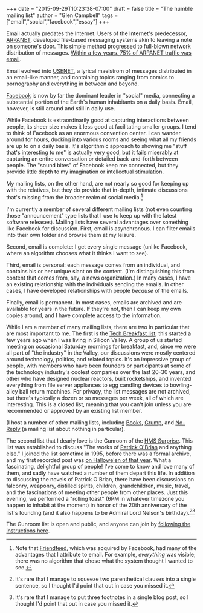 +++
date = "2015-09-29T10:23:38-07:00"
draft = false
title = "The humble mailing list"
author = "Glen Campbell"
tags = ["email","social","facebook","essay"]
+++

Email actually predates the Internet. Users of the Internet's
predecessor, [ARPANET](https://en.wikipedia.org/wiki/ARPANET),
developed file-based messaging systems akin to leaving a note on
someone's door. This simple method progressed to full-blown network
distribution of messages.  [Within a few years, 75% of ARPANET
traffic was
email](http://www.nethistory.info/History%20of%20the%20Internet/email.html).

Email evolved into [USENET](https://en.wikipedia.org/wiki/Usenet),
a lyrical maelstrom of messages distributed in an email-like manner,
and containing topics ranging from comics to pornography and
everything in between and beyond.

[Facebook](http://www.facebook.com) is now by far the dominant
leader in "social" media, connecting a substantial portion of the
Earth's human inhabitants on a daily basis. Email, however, is still
around and still in daily use.

While Facebook is extraordinarily good at capturing interactions
between people, its sheer size makes it less good at facilitating
smaller groups. I tend to think of Facebook as an enormous convention
center. I can wander around for hours, ducking into various rooms
and seeing what all my friends are up to on a daily basis. It's
algorithmic approach to showing me "stuff that's interesting to me"
is actually very good, but it fails miserably at capturing an entire
conversation or detailed back-and-forth between people. The "sound
bites" of Facebook keep me connected, but they provide little depth
to my imagination or intellectual stimulation.

My mailing lists, on the other hand, are not nearly so good for
keeping up with the relatives, but they do provide that in-depth,
intimate discussions that's missing from the broader realm of social
media.[^1]

I'm currently a member of several different mailing lists (not even
counting those "announcement" type lists that I use to keep up with
the latest software releases). Mailing lists have several advantages
over something like Facebook for discussion. First, email is
asynchronous. I can filter emails into their own folder and browse
them at my leisure.

Second, email is complete: I get every single message (unlike
Facebook, where an algorithm chooses what it thinks I want to see).

Third, email is personal: each message comes from an individual,
and contains his or her unique slant on the content. (I'm distinguishing
this from content that comes from, say, a news organization.) In
many cases, I have an existing relationship with the individuals
sending the emails.  In other cases, I have developed relationships
with people *because* of the emails.

Finally, email is permanent. In most cases, emails are archived and
are available for years in the future. If they're not, then I can
keep my own copies around, and I have complete access to the
information.

While I am a member of many mailing lists, there are two in particular
that are most important to me. The first is the [Tech Breakfast
list](http://xlerb.email/mailman/listinfo/breakfast); this started
a few years ago when I was living in Silicon Valley.  A group of
us started meeting on occasional Saturday mornings for breakfast,
and, since we were all part of "the industry" in the Valley, our
discussions were mostly centered around technology, politics, and
related topics. It's an impressive group of people, with members
who have been founders or participants at some of the technology
industry's coolest companies over the last 20-30 years, and other
who have designed nuclear reactors, built rocketships, and invented
everything from file server appliances to egg candling devices to
bowling-alley ball return machines. For privacy, the list messages
are not archived, but there's typically a dozen or so messages per
week, all of which are interesting. This is a closed list, meaning
that you can't join unless you are recommended or approved by an
existing list member.

(I host a number of other mailing lists, including
[Books](http://xlerb.email/mailman/listinfo/books),
[Grump](http://xlerb.email/mailman/listinfo/grump), and
[No-Reply](http://xlerb.email/mailman/listinfo/no-reply)
(a mailing list about nothing in particular).

The second list that I dearly love is the Gunroom of the [HMS
Surprise](http://hmssurprise.org/). This list was established to
discuss "The works of [Patrick
O'Brian](https://en.wikipedia.org/wiki/Patrick_O%27Brian) and
anything else." I joined the list sometime in 1995, before there
was a formal archive, and my first recorded post was [on Hallowe'en
of that year](http://mat.gsia.cmu.edu/POB/19xx/OCT95/0060.html).
What a fascinating, delightful group of people! I've come to know
and love many of them, and sadly have watched a number of them
depart this life.  In addition to discussing the novels of Patrick
O'Brian, there have been discussions on falconry, weaponry, distilled
spirits, children, grandchildren, music, travel, and the fascinations
of meeting other people from other places. Just this evening, we
performed a "rolling toast" (6PM in whatever timezone you happen
to inhabit at the moment) in honor of the 20th anniversary of the
list's founding (and it also happens to be Admiral Lord Nelson's
birthday).[^2][^3]

The Gunroom list is open and public, and anyone can join by [following
the instructions
here](http://www.hmssurprise.org/gunroom-access-and-settings).



[^1]: Note that [Friendfeed](http://isfriendfeeddeadyet.com), which 
    was acquired by Facebook, had many of the advantages that I 
    attribute to email. For example, *everything* was visible; 
    there was no algorithm that chose what the system thought I 
    wanted to see. 
[^2]: It's rare that I manage to squeeze two parenthetical clauses into
    a single sentence, so I thought I'd point that out in case you
    missed it.
[^3]: It's rare that I manage to put three footnotes in a single
    blog post, so I thought I'd point that out in case you missed it. 

